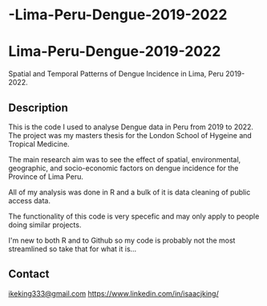 # -Lima-Peru-Dengue-2019-2022
# Lima-Peru-Dengue-2019-2022
Spatial and Temporal Patterns of Dengue Incidence in Lima, Peru 2019-2022.

## Description
This is the code I used to analyse Dengue data in Peru from 2019 to 2022.
The project was my masters thesis for the London School of Hygeine and Tropical Medicine.

The main research aim was to see the effect of spatial, environmental, geographic, and socio-economic factors on dengue incidence for the Province of Lima Peru.

All of my analysis was done in R and a bulk of it is data cleaning of public access data. 

The functionality of this code is very specefic and may only apply to people doing similar projects. 

I'm new to both R and to Github so my code is probably not the most streamlined so take that for what it is...


## Contact
ikeking333@gmail.com
https://www.linkedin.com/in/isaacjking/
